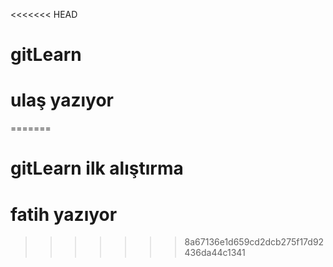 <<<<<<< HEAD
# gitLearn
# ulaş yazıyor
=======
# gitLearn ilk alıştırma
# fatih yazıyor
>>>>>>> 8a67136e1d659cd2dcb275f17d92436da44c1341
